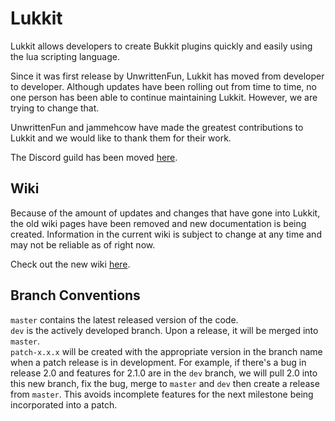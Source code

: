 # Lukkit

Lukkit allows developers to create Bukkit plugins quickly and easily using the lua scripting language.

Since it was first release by UnwrittenFun, Lukkit has moved from developer to developer. Although updates have been rolling out from time to time, no one person has been able to continue maintaining Lukkit. However, we are trying to change that. 

UnwrittenFun and jammehcow have made the greatest contributions to Lukkit and we would like to thank them for their work.

The Discord guild has been moved [here](https://discord.gg/mhsyabW).

## Wiki

Because of the amount of updates and changes that have gone into Lukkit, the old wiki pages have been removed and new documentation is being created. Information in the current wiki is subject to change at any time and may not be reliable as of right now.

Check out the new wiki [here](https://lukkit.net).

## Branch Conventions

``master`` contains the latest released version of the code.\
``dev`` is the actively developed branch. Upon a release, it will be merged into ``master``.\
``patch-x.x.x`` will be created with the appropriate version in the branch name when a patch release is in development. For example, if there's a bug in release 2.0 and features for 2.1.0 are in the ``dev`` branch, we will pull 2.0 into this new branch, fix the bug, merge to ``master`` and ``dev`` then create a release from ``master``. This avoids incomplete features for the next milestone being incorporated into a patch.
